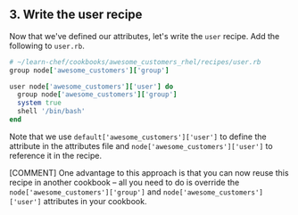 ## 3. Write the user recipe

Now that we've defined our attributes, let's write the `user` recipe. Add the following to <code class="file-path">user.rb</code>.

```ruby
# ~/learn-chef/cookbooks/awesome_customers_rhel/recipes/user.rb
group node['awesome_customers']['group']

user node['awesome_customers']['user'] do
  group node['awesome_customers']['group']
  system true
  shell '/bin/bash'
end
```

Note that we use `default['awesome_customers']['user']` to define the attribute in the attributes file and `node['awesome_customers']['user']` to reference it in the recipe.

[COMMENT] One advantage to this approach is that you can now reuse this recipe in another cookbook &ndash; all you need to do is override the `node['awesome_customers']['group']` and `node['awesome_customers']['user']` attributes in your cookbook.
